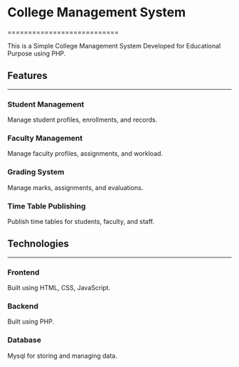 # College Management System
===========================

This is a Simple College Management System Developed for Educational Purpose using PHP.

## Features
-------------

### Student Management
Manage student profiles, enrollments, and records.

### Faculty Management
Manage faculty profiles, assignments, and workload.

### Grading System
Manage marks, assignments, and evaluations.

### Time Table Publishing
Publish time tables for students, faculty, and staff.

## Technologies
-------------

### Frontend
Built using HTML, CSS, JavaScript.

### Backend
Built using PHP.

### Database
Mysql for storing and managing data.
